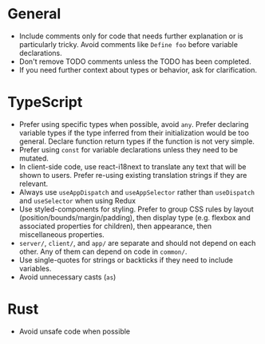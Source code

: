 # General

- Include comments only for code that needs further explanation or is particularly tricky. Avoid
  comments like `Define foo` before variable declarations.
- Don't remove TODO comments unless the TODO has been completed.
- If you need further context about types or behavior, ask for clarification.

# TypeScript

- Prefer using specific types when possible, avoid `any`. Prefer declaring
  variable types if the type inferred from their initialization would be too
  general. Declare function return types if the function is not very simple.
- Prefer using `const` for variable declarations unless they need to be mutated.
- In client-side code, use react-i18next to translate any text that will be shown to users. Prefer
  re-using existing translation strings if they are relevant.
- Always use `useAppDispatch` and `useAppSelector` rather than `useDispatch` and `useSelector` when
  using Redux
- Use styled-components for styling. Prefer to group CSS rules by layout
  (position/bounds/margin/padding), then display type (e.g. flexbox and associated properties for
  children), then appearance, then miscellaneous properties.
- `server/`, `client/`, and `app/` are separate and should not depend on each other. Any of them can
  depend on code in `common/`.
- Use single-quotes for strings or backticks if they need to include variables.
- Avoid unnecessary casts (`as`)

# Rust

- Avoid unsafe code when possible
